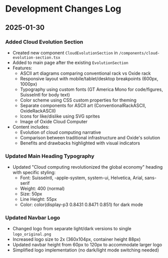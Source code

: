 # Development Changes Log

## 2025-01-30

### Added Cloud Evolution Section
- Created new component `CloudEvolutionSection` in `/components/cloud-evolution-section.tsx`
- Added to main page after the existing `EvolutionSection`
- Features:
  - ASCII art diagrams comparing conventional rack vs Oxide rack
  - Responsive layout with mobile/tablet/desktop breakpoints (600px, 1000px)
  - Typography using custom fonts (GT America Mono for code/figures, SuisseIntl for body text)
  - Color scheme using CSS custom properties for theming
  - Separate components for ASCII art (ConventionalRackASCII, OxideRackASCII)
  - Icons for like/dislike using SVG sprites
  - Image of Oxide Cloud Computer
- Content includes:
  - Evolution of cloud computing narrative
  - Comparison between traditional infrastructure and Oxide's solution
  - Benefits and drawbacks highlighted with visual indicators

### Updated Main Heading Typography
- Updated "Cloud computing revolutionized the global economy" heading with specific styling:
  - Font: SuisseIntl, -apple-system, system-ui, Helvetica, Arial, sans-serif
  - Weight: 400 (normal)
  - Size: 50px
  - Line Height: 55px
  - Color: color(display-p3 0.8431 0.8471 0.851) for dark mode

### Updated Navbar Logo
- Changed logo from separate light/dark versions to single `logo_original.png`
- Increased logo size to 2x (360x104px, container height 88px)
- Updated navbar height from 60px to 120px to accommodate larger logo
- Simplified logo implementation (no dark/light mode switching needed)